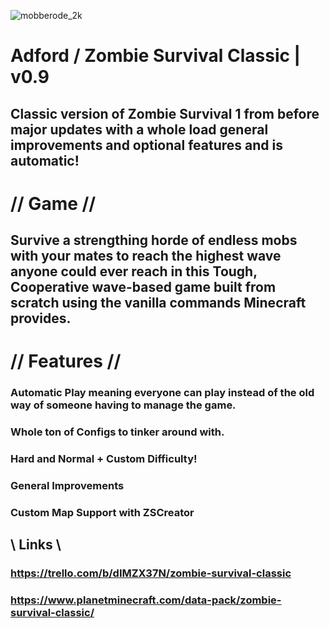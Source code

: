 ![mobberode_2k](https://github.com/Mobberode/MC-Zombie-Survival-Mobberode/assets/121296120/ea671937-fa44-44e5-911c-7fd82bb1e2c7)
# Adford / Zombie Survival Classic | v0.9
## Classic version of Zombie Survival 1 from before major updates with a whole load general improvements and optional features and is automatic!

# // Game //
## Survive a strengthing horde of endless mobs with your mates to reach the highest wave anyone could ever reach in this Tough, Cooperative wave-based game built from scratch using the vanilla commands Minecraft provides.

# // Features //
### Automatic Play meaning everyone can play instead of the old way of someone having to manage the game.
### Whole ton of Configs to tinker around with.
### Hard and Normal + Custom Difficulty!
### General Improvements
### Custom Map Support with ZSCreator

## \\ Links \\
### https://trello.com/b/dIMZX37N/zombie-survival-classic
### https://www.planetminecraft.com/data-pack/zombie-survival-classic/
